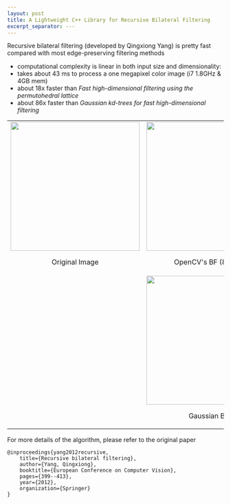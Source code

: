 ```yaml
---
layout: post
title: A Lightweight C++ Library for Recursive Bilateral Filtering
excerpt_separator: ---
---
```


Recursive bilateral filtering (developed by Qingxiong Yang) is pretty fast compared with most edge-preserving filtering methods
- computational complexity is linear in both input size and dimensionality:
- takes about 43 ms to process a one megapixel color image (i7 1.8GHz & 4GB mem)
- about 18x faster than *Fast high-dimensional filtering using the permutohedral lattice*
- about 86x faster than *Gaussian kd-trees for fast high-dimensional filtering*

<table>
<tr>
<td><img src="https://cloud.githubusercontent.com/assets/2270240/26041579/7d7c034e-3960-11e7-9549-912685043e39.jpg" width="300px"><br/><p align="center">Original Image</p></td>
<td><img src="https://cloud.githubusercontent.com/assets/2270240/26041586/8b4afb42-3960-11e7-9bd8-62bbb924f1e9.jpg" width="300px"><br/><p align="center">OpenCV's BF (896ms)</p></td>
<td><img src="https://cloud.githubusercontent.com/assets/2270240/26041590/8d08c16c-3960-11e7-8a0c-95a77d6d9085.jpg" width="300px"><br/><p align="center">RecursiveBF (18ms)</p></td>
</tr>
<tr>
<td></td>
<td><img src="https://cloud.githubusercontent.com/assets/2270240/26041583/86ea7b22-3960-11e7-8ded-5109b76966ca.jpg" width="300px"><br/><p align="center">Gaussian Blur</p></td>
<td><img src="https://cloud.githubusercontent.com/assets/2270240/26041584/88dfc9b4-3960-11e7-8c9d-2634eac098d0.jpg" width="300px"><br/><p align="center">Median Blur</p></td>
</tr></table>

For more details of the algorithm, please refer to the original paper

    @inproceedings{yang2012recursive,
        title={Recursive bilateral filtering},
        author={Yang, Qingxiong},
        booktitle={European Conference on Computer Vision},
        pages={399--413},
        year={2012},
        organization={Springer}
    }
